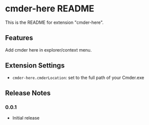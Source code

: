 # cmder-here README

This is the README for extension "cmder-here".

## Features

Add cmder here in explorer/context menu.

## Extension Settings

* `cmder-here.cmderLocation`: set to the full path of your Cmder.exe

## Release Notes

### 0.0.1

- Initial release
